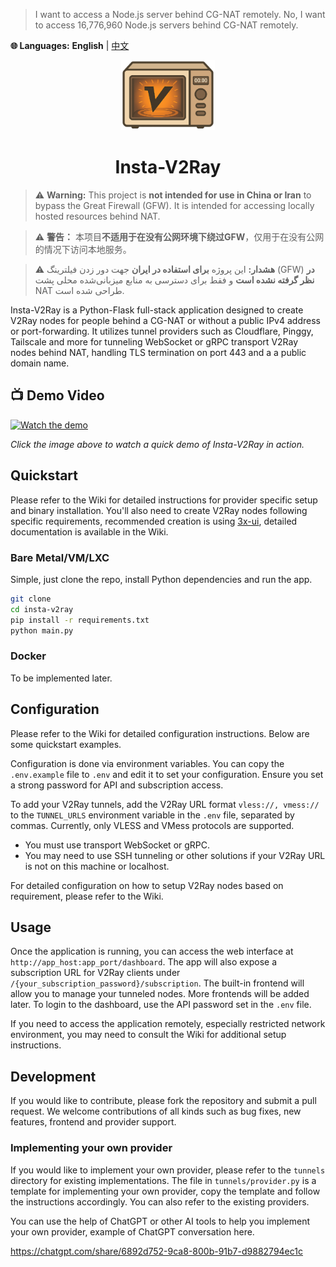> I want to access a Node.js server behind CG-NAT remotely. No, I want to access 16,776,960 Node.js servers behind CG-NAT remotely. 

**🌐 Languages:** **English** | [中文](README.zh.md) 

<p align="center">
    <img src="iv2ray.png" alt="Insta-V2Ray Logo" width="150"/>
    <h1 style="text-align: center;">Insta-V2Ray</h1>
</p>

> ⚠️ **Warning:** This project is **not intended for use in China or Iran** to bypass the Great Firewall (GFW). It is intended for accessing locally hosted resources behind NAT.

> ⚠️ **警告：** 本项目**不适用于在没有公网环境下绕过GFW**，仅用于在没有公网的情况下访问本地服务。

> ⚠️ **هشدار:** این پروژه **برای استفاده در ایران** جهت دور زدن فیلترینگ (GFW) **در نظر گرفته نشده است** و فقط برای دسترسی به منابع میزبانی‌شده محلی پشت NAT طراحی شده است.

Insta-V2Ray is a Python-Flask full-stack application designed to create V2Ray nodes for people behind a CG-NAT or without a public IPv4 address or port-forwarding. It utilizes tunnel providers such as Cloudflare, Pinggy, Tailscale and more for tunneling WebSocket or gRPC transport V2Ray nodes behind NAT, handling TLS termination on port 443 and a a public domain name.

## 📺 Demo Video

[![Watch the demo](https://img.youtube.com/vi/VIDEO_ID_HERE/0.jpg)](https://www.youtube.com/watch?v=VIDEO_ID_HERE)

*Click the image above to watch a quick demo of Insta-V2Ray in action.*

## Quickstart

Please refer to the Wiki for detailed instructions for provider specific setup and binary installation. You'll also need to create V2Ray nodes following specific requirements, recommended creation is using [3x-ui](https://github.com/MHSanaei/3x-ui), detailed documentation is available in the Wiki.

### Bare Metal/VM/LXC

Simple, just clone the repo, install Python dependencies and run the app.

```bash
git clone
cd insta-v2ray
pip install -r requirements.txt
python main.py
```

### Docker

To be implemented later.

## Configuration

Please refer to the Wiki for detailed configuration instructions. Below are some quickstart examples.

Configuration is done via environment variables. You can copy the `.env.example` file to `.env` and edit it to set your configuration. Ensure you set a strong password for API and subscription access.

To add your V2Ray tunnels, add the V2Ray URL format `vless://, vmess://` to the `TUNNEL_URLS` environment variable in the `.env` file, separated by commas. Currently, only VLESS and VMess protocols are supported.

- You must use transport WebSocket or gRPC.
- You may need to use SSH tunneling or other solutions if your V2Ray URL is not on this machine or localhost.

For detailed configuration on how to setup V2Ray nodes based on requirement, please refer to the Wiki.

## Usage
Once the application is running, you can access the web interface at `http://app_host:app_port/dashboard`. The app will also expose a subscription URL for V2Ray clients under `/{your_subscription_password}/subscription`. The built-in frontend will allow you to manage your tunneled nodes. More frontends will be added later. To login to the dashboard, use the API password set in the `.env` file. 

If you need to access the application remotely, especially restricted network environment, you may need to consult the Wiki for additional setup instructions.

## Development

If you would like to contribute, please fork the repository and submit a pull request. We welcome contributions of all kinds such as bug fixes, new features, frontend and provider support.

### Implementing your own provider

If you would like to implement your own provider, please refer to the `tunnels` directory for existing implementations. The file in `tunnels/provider.py` is a template for implementing your own provider, copy the template and follow the instructions accordingly. You can also refer to the existing providers.

You can use the help of ChatGPT or other AI tools to help you implement your own provider, example of ChatGPT conversation here.

https://chatgpt.com/share/6892d752-9ca8-800b-91b7-d9882794ec1c